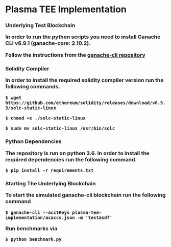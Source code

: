 # Plasma TEE Implementation

<h3> Underlying Test Blockchain

In order to run the python scripts you need to install Ganache CLI v6.9.1 (ganache-core: 2.10.2). 

Follow the instructions from the [ganache-cli repository](https://github.com/trufflesuite/ganache-cli)

<h3> Solidity Compiler

In order to install the required solidity compiler version run the following commands.

`$ wget https://github.com/ethereum/solidity/releases/download/v0.5.3/solc-static-linux`

`$ chmod +x ./solc-static-linux`

`$ sudo mv solc-static-linux /usr/bin/solc`

<h3> Python Dependencies

The repository is run on python 3.6. In order to install the required dependencies run the following command.

`$ pip install -r requirements.txt`

<h3> Starting The Underlying Blockchain

To start the simulated ganache-cli blockchain run the following command

`$ ganache-cli --acctKeys plasma-tee-implementation/acaccs.json -m 'testasdf'`

Run benchmarks via

`$ python benchmark.py`
